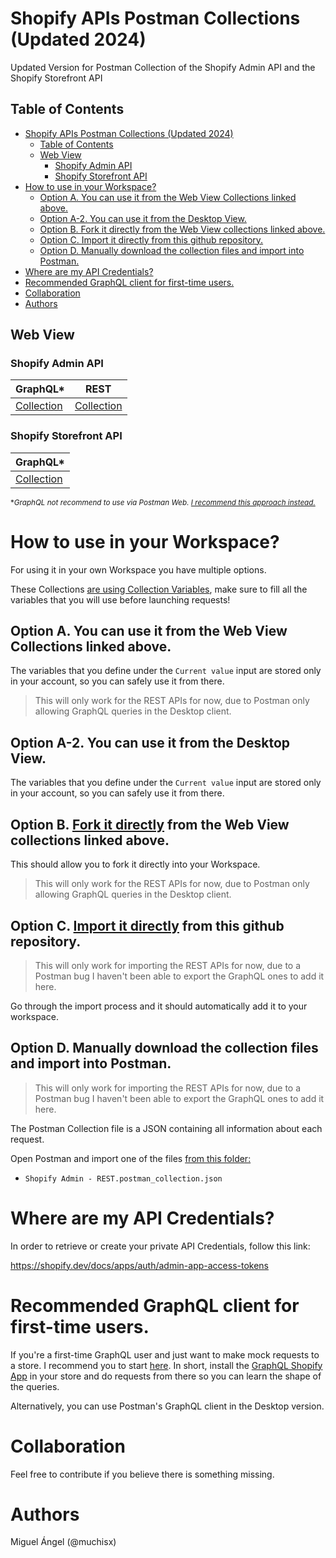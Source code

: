 # Shopify APIs Postman Collections (Updated 2024)

Updated Version for Postman Collection of the Shopify Admin API and the Shopify Storefront API

## Table of Contents

- [Shopify APIs Postman Collections (Updated 2024)](#shopify-apis-postman-collections-updated-2024)
  - [Table of Contents](#table-of-contents)
  - [Web View](#web-view)
    - [Shopify Admin API](#shopify-admin-api)
    - [Shopify Storefront API](#shopify-storefront-api)
- [How to use in your Workspace?](#how-to-use-in-your-workspace)
  - [Option A. You can use it from the Web View Collections linked above.](#option-a-you-can-use-it-from-the-web-view-collections-linked-above)
  - [Option A-2. You can use it from the Desktop View.](#option-a-2-you-can-use-it-from-the-desktop-view)
  - [Option B. Fork it directly from the Web View collections linked above.](#option-b-fork-it-directly-from-the-web-view-collections-linked-above)
  - [Option C. Import it directly from this github repository.](#option-c-import-it-directly-from-this-github-repository)
  - [Option D. Manually download the collection files and import into Postman.](#option-d-manually-download-the-collection-files-and-import-into-postman)
- [Where are my API Credentials?](#where-are-my-api-credentials)
- [Recommended GraphQL client for first-time users.](#recommended-graphql-client-for-first-time-users)
- [Collaboration](#collaboration)
- [Authors](#authors)

## Web View

### Shopify Admin API

| GraphQL\*                                                                                          | REST                                                                                                                    |
| -------------------------------------------------------------------------------------------------- | ----------------------------------------------------------------------------------------------------------------------- |
| [Collection](https://www.postman.com/muchisx/workspace/public/collection/6522230ecae43373c3e1a533) | [Collection](https://www.postman.com/muchisx/workspace/public/collection/30298405-b7b62c23-aab8-41fa-9721-c440548ae15b) |

### Shopify Storefront API

| GraphQL\*                                                                                          |
| -------------------------------------------------------------------------------------------------- |
| [Collection](https://www.postman.com/muchisx/workspace/public/collection/65317773ee1f5cf9a16a546d) |

<sub> \*_GraphQL not recommend to use via Postman Web. [I recommend this approach instead.](#recommended-graphql-client-for-first-time-users)_ </sub>

# How to use in your Workspace?

For using it in your own Workspace you have multiple options.

These Collections [are using Collection Variables](https://learning.postman.com/docs/sending-requests/variables/), make sure to fill all the variables that you will use before launching requests!

## Option A. You can use it from the Web View Collections linked above.

The variables that you define under the `Current value` input are stored only in your account, so you can safely use it from there.

> This will only work for the REST APIs for now, due to Postman only allowing GraphQL queries in the Desktop client.

## Option A-2. You can use it from the Desktop View.

The variables that you define under the `Current value` input are stored only in your account, so you can safely use it from there.

## Option B. [Fork it directly](https://learning.postman.com/docs/collaborating-in-postman/using-version-control/forking-entities/) from the Web View collections linked above.

This should allow you to fork it directly into your Workspace.

> This will only work for the REST APIs for now, due to Postman only allowing GraphQL queries in the Desktop client.

## Option C. [Import it directly](https://learning.postman.com/docs/getting-started/importing-and-exporting/importing-from-git/) from this github repository.

> This will only work for importing the REST APIs for now, due to a Postman bug I haven't been able to export the GraphQL ones to add it here.

Go through the import process and it should automatically add it to your workspace.

## Option D. Manually download the collection files and import into Postman.

> This will only work for importing the REST APIs for now, due to a Postman bug I haven't been able to export the GraphQL ones to add it here.

The Postman Collection file is a JSON containing all information about each request.

Open Postman and import one of the files [from this folder:](/Postman%20Collections/)

- `Shopify Admin - REST.postman_collection.json`

# Where are my API Credentials?

In order to retrieve or create your private API Credentials, follow this link:

https://shopify.dev/docs/apps/auth/admin-app-access-tokens

# Recommended GraphQL client for first-time users.

If you're a first-time GraphQL user and just want to make mock requests to a store. I recommend you to start [here](https://www.shopify.com/partners/blog/getting-started-with-graphql).
In short, install the [GraphQL Shopify App](https://shopify-graphiql-app.shopifycloud.com/login?itcat=partner_blog&itterm=getting_started_with_graphql) in your store and do requests from there so you can learn the shape of the queries.

Alternatively, you can use Postman's GraphQL client in the Desktop version.

# Collaboration

Feel free to contribute if you believe there is something missing.

# Authors

Miguel Ángel (@muchisx)
